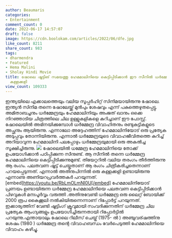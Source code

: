```yaml
---
author: Beaumaris
categories:
- Entertainment
comment_count: 0
date: 2022-06-17 14:57:07
draft: false
image: https://cdn.boolokam.com/articles/2022/06/dfe.jpg
like_count: 8211
share_count: 983
tags:
- dharmendra
- Featured
- Hema Malini
- Sholay Hindi Movie
title: ഷോലെ ഷൂട്ടിങ് സമയത്തു ഹേമമാലിനിയെ കെട്ടിപ്പിടിക്കാൻ ഈ സീനിൽ ധർമ്മേന്ദ്ര ഒപ്പിച്ച
  കള്ളക്കളി
view_count: 109333
---
```


ഇന്ത്യയിലെ എക്കാലത്തെയും വലിയ സൂപ്പർഹിറ്റ് സിനിമയായിരുന്നു ഷോലെ. ഇന്ത്യൻ സിനിമ തന്നെ ഷോലേയ്ക്ക് മുൻപും ശേഷവും എന്ന് പകുത്തെഴുതപ്പെട്ടു. അമിതാബച്ചനും ധർമ്മേന്ദ്രയും ഹേമമാലിനിയും അംജത് ഖാനും ഒക്കെ നിറഞ്ഞാടിയ ചിത്രത്തിലെ ചില ഉള്ളുകളികളെ കുറിച്ചാണ് ഈ പോസ്റ്റ്. &nbsp; ഷോലെയിൽ അഭിനയിക്കുമ്പോൾ ധർമ്മേന്ദ്ര വിവാഹിതനും രണ്ടുകുട്ടികളുടെ അച്ഛനും ആയിരുന്നു. എന്നാലോ അദ്ദേഹത്തിന് ഹേമമാലിനിയോട് ഒരു പ്രത്യേക അടുപ്പവും തോന്നിയിരുന്നു. എന്നാൽ ധർമ്മേന്ദ്രയുടെ വിവാഹജീവിതത്തെ കുറിച്ച് അറിയാവുന്ന ഹേമമാലിനി പലപ്പോഴും ധർമ്മേന്ദ്രയുമായി ഒരു അകൽച്ച സൂക്ഷിച്ചിരുന്നു. ![](https://cdn.boolokam.com/articles/2022/06/dfe.jpg) ഷോലെയിൽ ധമ്മേന്ദ്ര ഹേമമാലിനിയെ തോക്ക് ഉപയോഗിക്കാൻ പഠിപ്പിക്കുന്ന സീനുണ്ട്. ആ സീനിൽ തന്നെ ധർമ്മേന്ദ്ര ഹേമമാലിനിയെ കെട്ടിപ്പിടിക്കുന്നുമുണ്ട്. തിയേറ്ററിൽ വലിയ തരംഗം തീർത്തിരുന്നു ആ രംഗം. പലതവണ ഷൂട്ട് ചെയ്തതാണ് ആ രംഗം ചിത്രീകരിച്ചതെന്നാണ് പറയപ്പെടുന്നത്. എന്നാൽ അതിനുപിന്നിൽ ഒരു കള്ളക്കളി ഉണ്ടായിരുന്നു എന്നാണു അണിയറപ്രവർത്തകർ പറയുന്നത്. [embed]https://youtu.be/RbLmOLmNI0U[/embed] ഹേമമാലിനിയോട് പ്രണയം ഉണ്ടായിരുന്ന ധർമ്മേന്ദ്ര ഹേമമാലിനിയെ പലതവണ കെട്ടിപ്പിടിക്കാൻ പിഴവുകൾ മനഃപൂർവ്വം വരുത്തി .അതിനുവേണ്ടി ധർമ്മേന്ദ്ര ഒരു ലൈറ്റ് ബോയിക്ക് 2000 രൂപ കൈക്കൂലി നൽകിയിരുന്നെന്നാണ് റിപ്പോർട്ട് പറയുന്നത്. ഇക്കാര്യത്തിന് വേണ്ടി ഷൂട്ടിംഗ് ക്രൂവുമായി സംവദിക്കുന്നതിന് ധർമ്മേന്ദ്ര ചില പ്രത്യേക ആംഗ്യങ്ങളും ഉപയോഗിച്ചിരുന്നതായി റിപ്പോർട്ടിൽ പറയുന്നു.എന്തായാലും ഷോലെ റിലീസ് ചെയ്ത് (1975- ൽ ) അഞ്ചുവര്ഷത്തിനു ശേഷം (1980 ) ധർമ്മേന്ദ്ര തന്റെ വിവാഹബന്ധം വേർപെടുത്തി ഹേമമാലിനിയെ വിവാഹം കഴിച്ചു.